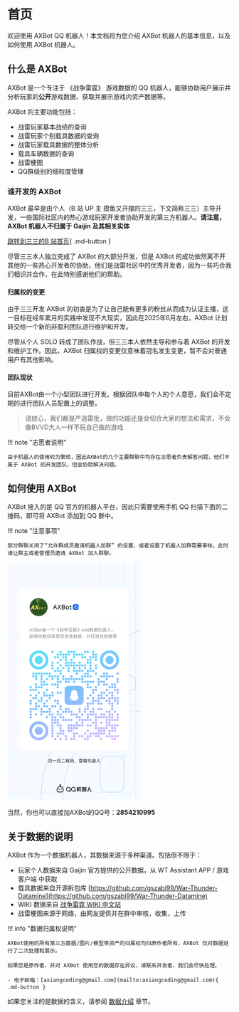 # 首页

欢迎使用 AXBot QQ 机器人！本文档将为您介绍 AXBot 机器人的基本信息，以及如何使用 AXBot 机器人。

## 什么是 AXBot

AXBot 是一个专注于 《战争雷霆》 游戏数据的 QQ 机器人，能够协助用户展示并分析玩家的**公开**游戏数据、获取并展示游戏内资产数据等。

AXBot 的主要功能包括：

- 战雷玩家基本战绩的查询
- 战雷玩家个别载具数据的查询
- 战雷玩家载具数据的整体分析
- 载具车辆数据的查询
- 战雷梗图
- QQ群级别的细粒度管理

### 谁开发的 AXBot

AXBot 最早是由个人（B 站 UP 主 摸鱼又开摆的三三，下文简称三三）主导开发，一些国际社区内的热心游戏玩家开发者协助开发的第三方机器人。**请注意，AXBot 机器人不归属于 Gaijin 及其相关实体**

[跳转到三三的B 站首页](https://space.bilibili.com/8696650){ .md-button }

尽管三三本人独立完成了 AXBot 的大部分开发，但是 AXBot 的成功依然离不开其他的一些热心开发者的协助，他们是战雷社区中的优秀开发者，因为一些巧合我们相识并合作，在此特别感谢他们的帮助。

#### 归属权的变更

由于三三开发 AXBot 的初衷是为了让自己能有更多的粉丝从而成为认证主播，这一目标在经年累月的实践中发现不大现实，因此在2025年6月左右，AXBot 计划转交给一个新的非盈利团队进行维护和开发。

尽管从个人 SOLO 转成了团队作战，但三三本人依然主导和参与着 AXBot 的开发和维护工作。因此，AXBot 归属权的变更仅意味着冠名发生变更，暂不会对普通用户有其他影响。

#### 团队现状

目前AXBot由一个小型团队进行开发。根据团队中每个人的个人意愿，我们会不定期的进行团队人员配置上的调整。

> 请放心，我们都是严选雷批，做的功能还是会切合大家的想法和需求，不会像BVVD大人一样不玩自己做的游戏

!!! note "志愿者说明"

    由于机器人的使用较为繁琐，因此AXBot的几个主要群聊中均存在志愿者负责解答问题，他们不属于 AXBot 的开发团队，但会协助解决问题。

## 如何使用 AXBot

AXBot 接入的是 QQ 官方的机器人平台，因此只需要使用手机 QQ 扫描下面的二维码，即可将 AXBot 添加到 QQ 群中。

!!! note "注意事项"

    部分群聊关闭了“允许群成员邀请机器人加群” 的设置，或者设置了机器人加群需要审核，此时请让群主或者管理员邀请 AXBot 加入群聊。

<img src="images/axbot_qrcode.png" width="300">

当然，你也可以直接加AXBot的QQ号：**2854210995**

## 关于数据的说明

AXBot 作为一个数据机器人，其数据来源于多种渠道。包括但不限于：

- 玩家个人数据来自 Gaijin 官方提供的公开数据，从 WT Assistant APP / 游戏客户端 中获取
- 载具数据来自开源拆包库 [https://github.com/gszabi99/War-Thunder-Datamine](https://github.com/gszabi99/War-Thunder-Datamine)
- WIKI 数据来自 [战争雷霆 WIKI 中文站](https://wiki.biligame.com/warthunder)
- 战雷梗图来源于网络，由网友提供并在群中审核，收集，上传

!!! info "数据归属权说明"

    AXBot使用的所有第三方数据/图片/模型等资产的归属权均归原作者所有，AXBot 仅对数据进行了二次处理和展示。

    如果您是原作者，并对 AXBot 使用您的数据存在异议，请联系开发者，我们会尽快处理。

    - 电子邮箱：[axiangcoding@gmail.com](mailto:axiangcoding@gmail.com){ .md-button }

如果您关注的是数据的含义，请参阅 [数据介绍](./data-intro/wt-player-data.md) 章节。
